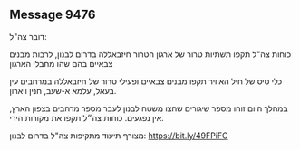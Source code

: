 ## Message 9476

דובר צה"ל: 

כוחות צה"ל תקפו תשתיות טרור של ארגון הטרור חיזבאללה בדרום לבנון, לרבות מבנים צבאיים בהם שהו מחבלי הארגון

כלי טיס של חיל האוויר תקפו מבנים צבאיים ופעילי טרור של חיזבאללה במרחבים עין בעאל, עלמא א-שעב, חנין ויארון.

במהלך היום זוהו מספר שיגורים שחצו משטח לבנון לעבר מספר מרחבים בצפון הארץ, אין נפגעים.
כוחות צה״ל תקפו את מקורות הירי.

מצורף תיעוד מתקיפות צה"ל בדרום לבנון: https://bit.ly/49FPiFC

